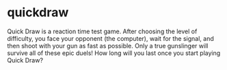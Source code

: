 # quickdraw
Quick Draw is a reaction time test game. After choosing the level of difficulty, you face your opponent (the computer), wait for the signal, and then shoot with your gun as fast as possible. Only a true gunslinger will survive all of these epic duels! How long will you last once you start playing Quick Draw?
